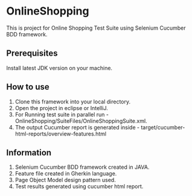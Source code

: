 # OnlineShopping
This is project for Online Shopping Test Suite using Selenium Cucumber BDD framework.

## Prerequisites
Install latest JDK version on your machine.

## How to use
1. Clone this framework into your local directory.   
2. Open the project in eclipse or IntelliJ.
3. For Running test suite in parallel run - OnlineShopping/SuiteFiles/OnlineShoppingSuite.xml.
4. The output Cucumber report is generated inside - target/cucumber-html-reports/overview-features.html

## Information
1. Selenium Cucumber BDD framework created in JAVA.
2. Feature file created in Gherkin language.
3. Page Object Model design pattern used.
4. Test results generated using cucumber html report.
